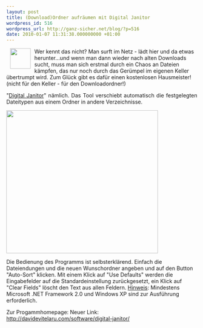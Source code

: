```yaml
---
layout: post
title: (Download)Ordner aufräumen mit Digital Janitor
wordpress_id: 516
wordpress_url: http://ganz-sicher.net/blog/?p=516
date: 2010-01-07 11:31:38.000000000 +01:00
---
```


<img style="float: left; margin-left: 10px; margin-right: 10px;" title="Digital Janitor Icon" src="{{site.baseurl}}/wp-content/uploads/DJ-Icon-256.png" alt="" width="54" height="54" />

Wer kennt das nicht? Man surft im Netz - lädt hier und da etwas herunter...und wenn man dann wieder nach alten Downloads sucht, muss man sich erstmal durch ein Chaos an Dateien kämpfen, das nur noch durch das Gerümpel im eigenen Keller übertrumpt wird. Zum Glück gibt es dafür einen kostenlosen Hausmeister! (nicht für den Keller - für den Downloadordner!)

<p style="text-align: justify;"><!--more-->"<a href="http://davidevitelaru.comze.com/digitaljanitor.php" target="_blank">Digital Janitor</a>" nämlich. Das Tool verschiebt automatisch die festgelegten Dateitypen aus einem Ordner in andere Verzeichnisse.</p>
<img class="centered" title="digital janitor screenshot" src="{{site.baseurl}}/wp-content/uploads/digital-janitor-screenshot.jpg" alt="" width="400" height="378" />

Die Bedienung des Programms ist selbsterklärend. Einfach die Dateiendungen und die neuen Wunschordner angeben und auf den Button "Auto-Sort" klicken. Mit einem Klick auf "Use Defaults" werden die Eingabefelder auf die Standardeinstellung zurückgesetzt, ein Klick auf "Clear Fields" löscht den Text aus allen Feldern.
<span style="text-decoration: underline;">Hinweis</span>: Mindestens Microsoft .NET Framework 2.0 und Windows XP sind zur Ausführung erforderlich.

Zur Progammhomepage: Neuer Link: <a href="http://davidevitelaru.com/software/digital-janitor/">http://davidevitelaru.com/software/digital-janitor/</a>



